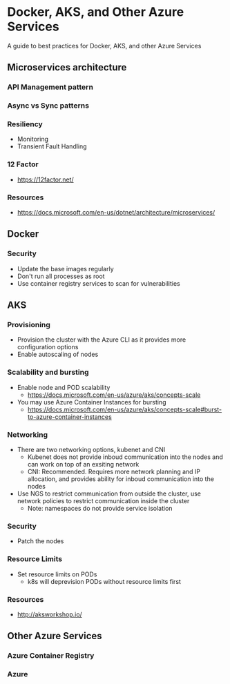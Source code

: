# Docker, AKS, and Other Azure Services

A guide to best practices for Docker, AKS, and other Azure Services

## Microservices architecture

### API Management pattern

### Async vs Sync patterns

### Resiliency

- Monitoring
- Transient Fault Handling

### 12 Factor

- https://12factor.net/

### Resources

- https://docs.microsoft.com/en-us/dotnet/architecture/microservices/


## Docker

### Security

- Update the base images regularly
- Don't run all processes as root
- Use container registry services to scan for vulnerabilities

## AKS

### Provisioning

- Provision the cluster with the Azure CLI as it provides more configuration options
- Enable autoscaling of nodes

### Scalability and bursting

- Enable node and POD scalability
  - https://docs.microsoft.com/en-us/azure/aks/concepts-scale
- You may use Azure Container Instances for bursting
  - https://docs.microsoft.com/en-us/azure/aks/concepts-scale#burst-to-azure-container-instances


### Networking

- There are two networking options, kubenet and CNI
  - Kubenet does not provide inboud communication into the nodes and can work on top of an exsiting network
  - CNI: Recommended. Requires more network planning and IP allocation, and provides ability for inboud communication into the nodes
- Use NGS to restrict communication from outside the cluster, use network policies to restrict communication inside the cluster
  - Note: namespaces do not provide service isolation

### Security

- Patch the nodes

### Resource Limits

- Set resource limits on PODs
  - k8s will deprevision PODs without resource limits first

### Resources

- http://aksworkshop.io/

## Other Azure Services

### Azure Container Registry

### Azure

